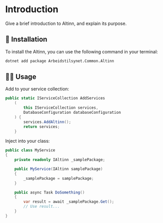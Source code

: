 # Introduction

Give a brief introduction to Altinn, and explain its purpose.

## 📖 Installation

To install the Altinn, you can use the following command in your terminal:

```bash
dotnet add package Arbeidstilsynet.Common.Altinn
```

## 🧑‍💻 Usage

Add to your service collection:

```csharp
public static IServiceCollection AddServices
    (
        this IServiceCollection services,
        DatabaseConfiguration databaseConfiguration
    ) {
        services.AddAltinn();
        return services;
    }
```

Inject into your class:

```csharp
public class MyService
{
    private readonly IAltinn _samplePackage;

    public MyService(IAltinn samplePackage)
    {
        _samplePackage = samplePackage;
    }

    public async Task DoSomething()
    {
        var result = await _samplePackage.Get();
        // Use result...
    }
}
```
